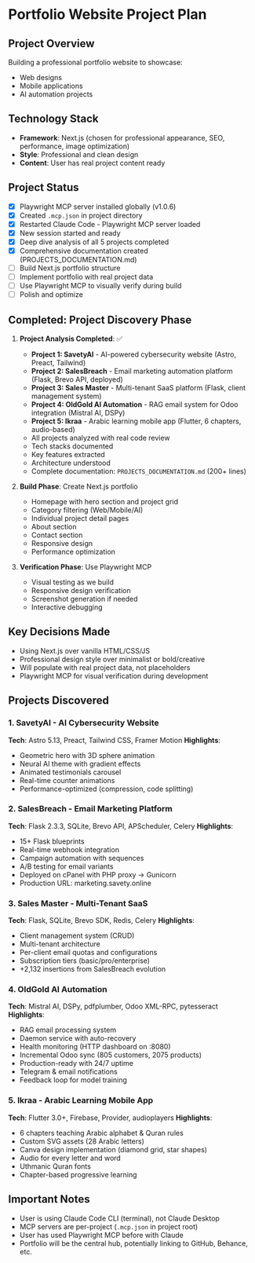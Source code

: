 # Portfolio Website Project Plan

## Project Overview
Building a professional portfolio website to showcase:
- Web designs
- Mobile applications
- AI automation projects

## Technology Stack
- **Framework**: Next.js (chosen for professional appearance, SEO, performance, image optimization)
- **Style**: Professional and clean design
- **Content**: User has real project content ready

## Project Status
- [x] Playwright MCP server installed globally (v1.0.6)
- [x] Created `.mcp.json` in project directory
- [x] Restarted Claude Code - Playwright MCP server loaded
- [x] New session started and ready
- [x] Deep dive analysis of all 5 projects completed
- [x] Comprehensive documentation created (PROJECTS_DOCUMENTATION.md)
- [ ] Build Next.js portfolio structure
- [ ] Implement portfolio with real project data
- [ ] Use Playwright MCP to visually verify during build
- [ ] Polish and optimize

## Completed: Project Discovery Phase
1. **Project Analysis Completed**: ✅
   - **Project 1: SavetyAI** - AI-powered cybersecurity website (Astro, Preact, Tailwind)
   - **Project 2: SalesBreach** - Email marketing automation platform (Flask, Brevo API, deployed)
   - **Project 3: Sales Master** - Multi-tenant SaaS platform (Flask, client management system)
   - **Project 4: OldGold AI Automation** - RAG email system for Odoo integration (Mistral AI, DSPy)
   - **Project 5: Ikraa** - Arabic learning mobile app (Flutter, 6 chapters, audio-based)
   - All projects analyzed with real code review
   - Tech stacks documented
   - Key features extracted
   - Architecture understood
   - Complete documentation: `PROJECTS_DOCUMENTATION.md` (200+ lines)

2. **Build Phase**: Create Next.js portfolio
   - Homepage with hero section and project grid
   - Category filtering (Web/Mobile/AI)
   - Individual project detail pages
   - About section
   - Contact section
   - Responsive design
   - Performance optimization

3. **Verification Phase**: Use Playwright MCP
   - Visual testing as we build
   - Responsive design verification
   - Screenshot generation if needed
   - Interactive debugging

## Key Decisions Made
- Using Next.js over vanilla HTML/CSS/JS
- Professional design style over minimalist or bold/creative
- Will populate with real project data, not placeholders
- Playwright MCP for visual verification during development

## Projects Discovered

### 1. SavetyAI - AI Cybersecurity Website
**Tech**: Astro 5.13, Preact, Tailwind CSS, Framer Motion
**Highlights**:
- Geometric hero with 3D sphere animation
- Neural AI theme with gradient effects
- Animated testimonials carousel
- Real-time counter animations
- Performance-optimized (compression, code splitting)

### 2. SalesBreach - Email Marketing Platform
**Tech**: Flask 2.3.3, SQLite, Brevo API, APScheduler, Celery
**Highlights**:
- 15+ Flask blueprints
- Real-time webhook integration
- Campaign automation with sequences
- A/B testing for email variants
- Deployed on cPanel with PHP proxy → Gunicorn
- Production URL: marketing.savety.online

### 3. Sales Master - Multi-Tenant SaaS
**Tech**: Flask, SQLite, Brevo SDK, Redis, Celery
**Highlights**:
- Client management system (CRUD)
- Multi-tenant architecture
- Per-client email quotas and configurations
- Subscription tiers (basic/pro/enterprise)
- +2,132 insertions from SalesBreach evolution

### 4. OldGold AI Automation
**Tech**: Mistral AI, DSPy, pdfplumber, Odoo XML-RPC, pytesseract
**Highlights**:
- RAG email processing system
- Daemon service with auto-recovery
- Health monitoring (HTTP dashboard on :8080)
- Incremental Odoo sync (805 customers, 2075 products)
- Production-ready with 24/7 uptime
- Telegram & email notifications
- Feedback loop for model training

### 5. Ikraa - Arabic Learning Mobile App
**Tech**: Flutter 3.0+, Firebase, Provider, audioplayers
**Highlights**:
- 6 chapters teaching Arabic alphabet & Quran rules
- Custom SVG assets (28 Arabic letters)
- Canva design implementation (diamond grid, star shapes)
- Audio for every letter and word
- Uthmanic Quran fonts
- Chapter-based progressive learning

## Important Notes
- User is using Claude Code CLI (terminal), not Claude Desktop
- MCP servers are per-project (`.mcp.json` in project root)
- User has used Playwright MCP before with Claude
- Portfolio will be the central hub, potentially linking to GitHub, Behance, etc.
